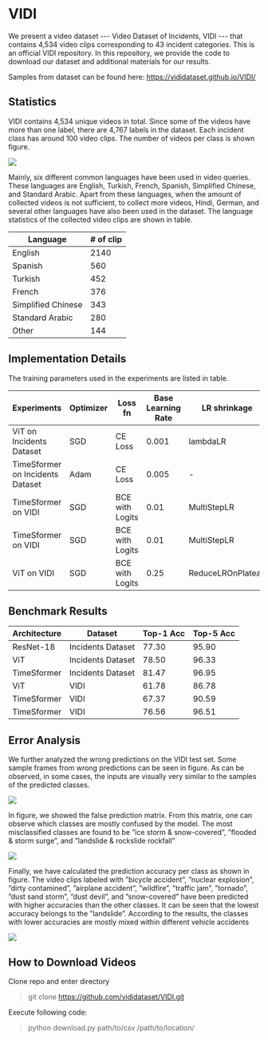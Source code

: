 # VIDI

We present a video dataset --- Video Dataset of Incidents, VIDI --- that contains 4,534 video clips corresponding to 43 incident categories. This is an official VIDI repository. In this repository, we provide the code to download our dataset and additional materials for our results.

Samples from dataset can be found here: https://vididataset.github.io/VIDI/

## Statistics
VIDI contains 4,534 unique videos in total. Since some of the videos have more than one label, there are 4,767 labels in the dataset. Each incident class has around 100 video clips. The number of videos per class is shown figure.

![](https://i.imgur.com/NNVnOca.png)

Mainly, six different common languages have been used in video queries. These languages are English, Turkish, French, Spanish, Simplified Chinese, and Standard Arabic. Apart from these languages, when the amount of collected videos is not sufficient, to collect more videos, Hindi, German, and several other languages have also been used in the dataset. The language statistics of the collected video
clips are shown in table.

<div align="center">

| Language | # of clip | 
| ----------- | ----------- |
| English |  2140 |  
| Spanish |  560 |  
| Turkish |  452 |   
| French |  376 |   
| Simplified Chinese |  343 |   
| Standard Arabic |  280 |  
| Other |  144 | 
</div>

## Implementation Details


The training parameters used in the experiments are listed in table. 

| Experiments | Optimizer | Loss fn | Base Learning Rate | LR shrinkage | # of frames |
| ----------- | ----------- | ----------- | ----------- | ----------- | ----------- |
| ViT on Incidents Dataset | SGD | CE Loss | 0.001 | lambdaLR | 1 | 
| TimeSformer on Incidents Dataset | Adam | CE Loss | 0.005 | - | 1 |
| TimeSformer on VIDI | SGD | BCE with Logits | 0.01 | MultiStepLR | 8 |  
| TimeSformer on VIDI | SGD | BCE with Logits | 0.01 | MultiStepLR | 1 | 
| ViT on VIDI | SGD | BCE with Logits | 0.25 | ReduceLROnPlateau | 1 |  

## Benchmark Results
<div align="center">

| Architecture      | Dataset | Top-1 Acc | Top-5 Acc   |
| ----------- | ----------- | ----------- | ----------- |
| ResNet-18 | Incidents Dataset | 77.30 |  95.90 | 
| ViT | Incidents Dataset | 78.50 | 96.33  |  
| TimeSformer | Incidents Dataset | 81.47 | 96.95  | 
| ViT | VIDI | 61.78  | 86.78 |
| TimeSformer | VIDI | 67.37 | 90.59  |
| TimeSformer | VIDI | 76.56  | 96.51 |

</div>

## Error Analysis

We further analyzed the wrong predictions on the VIDI test set. Some sample frames from wrong predictions can be seen in figure. As can be observed, in some cases, the inputs are visually very similar to the samples of the predicted classes. 

![](https://i.imgur.com/ZCYooNh.png)

In figure, we showed the false prediction matrix. From this matrix, one can observe which classes are mostly confused by the model. The most misclassified classes are found to be ”ice storm & snow-covered”, ”flooded & storm surge”, and ”landslide & rockslide rockfall”

![](https://i.imgur.com/FMwK4WM.png)

Finally, we have calculated the prediction accuracy per class as shown in figure. The video clips labeled with ”bicycle accident”, ”nuclear explosion”, ”dirty contamined”, ”airplane accident”, ”wildfire”, ”traffic jam”, ”tornado”, ”dust sand storm”, ”dust devil”, and ”snow-covered” have been predicted with higher accuracies than the other classes. It can be seen that the lowest accuracy belongs to the ”landslide”. According to the results, the classes with lower accuracies are mostly mixed within different vehicle accidents

![](https://i.imgur.com/UgmoJYh.png)

## How to Download Videos

Clone repo and enter directory
  > git clone https://github.com/vididataset/VIDI.git
  
Execute following code:
  > python download.py path/to/csv /path/to/location/



